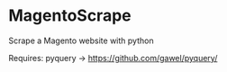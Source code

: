 # MagentoScrape
Scrape a Magento website with python

Requires:
pyquery -> https://github.com/gawel/pyquery/
